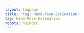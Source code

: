 ```yaml
---
layout: tagpage
title: "Tag: Hand-Pose-Estimation"
tag: Hand-Pose-Estimation
robots: noindex
---
```


